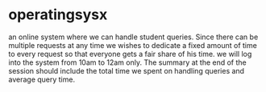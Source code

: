# operatingsysx
an online system where we can handle student queries. Since there can be multiple requests at any time we wishes to dedicate a fixed amount of time to every request so that everyone gets a fair share of his time. we will log into the system from 10am to 12am only.  The summary at the end of the session should include the total time we spent on handling queries and average query time.
